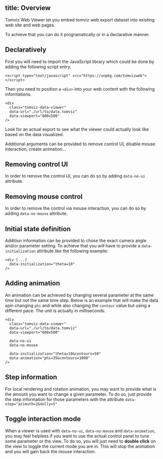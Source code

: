 title: Overview
---

Tomviz Web Viewer let you embed tomviz web export dataset into existing web site and web pages.

To achieve that you can do it programatically or in a declarative manner.

## Declaratively

First you will need to import the JavaScript library which could be done by adding the following script entry.

```
<script type="text/javascript" src="https://unpkg.com/tomvizweb"></script>
```

Then you need to position a `<div>` into your web content with the following informations.

```
<div
  class="tomviz-data-viewer"
  data-url="./url/to/data.tomviz"
  data-viewport="600x500"
/>
```

Look for an actual export to see what the viewer could actually look like based on the data visualized.

Additional arguments can be provided to remove control UI, disable mouse interaction, create animation...

## Removing control UI

In order to remove the control UI, you can do so by adding `data-no-ui` attribute.

## Removing mouse control

In order to remove the control via mouse interaction, you can do so by adding `data-no-mouse` attribute.

## Initial state definition

Addition information can be provided to chose the exact camera angle and/or parameter setting.
To achieve that you will have to provide a `data-initialization` attribute like the following example:

```
<div [...]
  data-initialization="theta=10"
/>
```

## Adding animation

An animation can be achieved by changing several parameter at the same time but not the same time step.
Below is an example that will make the data spin changing `phi` and while also changing the `contour` value but using a different pace. The unit is actually in milliseconds.

```
<div
  class="tomviz-data-viewer"
  data-url="./url/to/data.tomviz"
  data-viewport="600x500"

  data-no-ui
  data-no-mouse

  data-initialization="theta=10&contours=50"
  data-animation="phi=35&contours=1000"
/>
```

## Step information

For local rendering and rotation animation, you may want to provide what is the amount you want to change a given parameter.
To do so, just provide the step information for those parameters with the attribute `data-step="azimuth=2&dolly=5"`


## Toggle interaction mode

When a viewer is used with `data-no-ui`, `data-no-mouse` and `data-animation`, you may feel helpless if you want to use the actual control panel to tune some parameter or the view. To do so, you will just need to __double click__ on the view to toggle the current mode you are in. This will stop the animation and you will gain back the mouse interaction.
